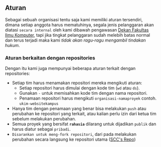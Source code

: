 ## Aturan

Sebagai sebuah organisasi tentu saja kami memiliki aturan tersendiri, dimana setiap anggota harus mematuhinya, segala jenis pelanggaran akan diatasi `secara internal` oleh kami dibawah pengawasan [Dekan Fakultas Ilmu Komputer](https://filkom.ukim.ac.id), tapi jika tingkat pelanggaran sudah melebih batas normal dan terus terjadi maka kami _tidak akan ragu-ragu mengambil tindakan hukum_.

### Aturan berkaitan dengan repositories

Dengan itu kami juga mempunyai beberapa aturan terkait dengan repositories:

- Setiap tim harus menamakan repositori mereka mengikuti aturan:
  - Setiap repositori harus dimulai dengan kode tim (`wd` atau `ds`).
  - Gunakan `-` untuk memisahkan kode tim dengan nama repositori.
  - Penamaan repositori harus mengikuti `organisasi-namaproyek` contoh. `ukim-websitekampus`
- Hanya tim dengan penamaan yang benar bisa melakukan `push` atau perubahan ke repositori yang terkait, atau kalian perlu izin dari ketua tim sebelum melakukan perubahan.
- Semua proyek yang bersifat **`rahasia`** dilarang untuk dijadikan `publik` dan harus diatur sebagai `pribadi`.
- `Disarankan untuk meng-fork repositori`, dari pada melakukan perubahan secara langsung ke repositori utama ([SCC's Repo](https://github.com/scc-ukim))